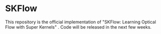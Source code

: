 # SKFlow
This repository is the official implementation of "SKFlow: Learning Optical Flow with Super Kernels" .
Code will be released in the next few weeks.
